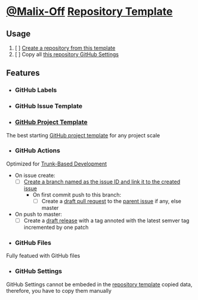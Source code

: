 # [@Malix-Off](https://github.com/Malix-Off) [Repository Template](https://docs.github.com/en/repositories/creating-and-managing-repositories/creating-a-repository-from-a-template)

## Usage

1. [ ] [Create a repository from this template](https://docs.github.com/en/repositories/creating-and-managing-repositories/creating-a-repository-from-a-template#creating-a-repository-from-a-template)
2. [ ] Copy all [this repository GitHub Settings](https://github.com/Malix-Off/Template/blob/master/README.md#github-settings)

## Features

- ### GitHub Labels

- ### GitHub Issue Template

- ### [GitHub Project Template](https://docs.github.com/en/issues/planning-and-tracking-with-projects/managing-your-project/managing-project-templates-in-your-organization#copying-a-project-as-a-template)

The best starting [GitHub project template](https://docs.github.com/en/issues/planning-and-tracking-with-projects/managing-your-project/managing-project-templates-in-your-organization#copying-a-project-as-a-template) for any project scale

- ###  GitHub Actions

Optimized for [Trunk-Based Development](https://trunkbaseddevelopment.com/)

  - On issue create:
    - [ ] [Create a branch named as the issue ID and link it to the created issue](https://docs.github.com/en/issues/tracking-your-work-with-issues/creating-a-branch-for-an-issue)
	  - On first commit push to this branch:
	    - [ ] Create a [draft pull request](https://docs.github.com/en/pull-requests/collaborating-with-pull-requests/proposing-changes-to-your-work-with-pull-requests/changing-the-stage-of-a-pull-request#marking-a-pull-request-as-ready-for-review) to the [parent issue](https://docs.github.com/en/issues/managing-your-tasks-with-tasklists/about-tasklists#about-tasklists-and-issue-hierarchy:~:text=You%20can%20create-,parent,-and%20child%20relationships) if any, else master
  - On push to master:
    - [ ] Create a [draft release](https://docs.github.com/en/repositories/releasing-projects-on-github/managing-releases-in-a-repository#:~:text=release%20later%2C%20click-,Save%20draft,-.%20You%20can%20then) with a tag annoted with the latest semver tag incremented by one patch 

- ### GitHub Files

Fully featued with GitHub files

- ### GitHub Settings

GitHub Settings cannot be embeded in the [repository template](https://docs.github.com/en/repositories/creating-and-managing-repositories/creating-a-repository-from-a-template) copied data, therefore, you have to copy them manually

